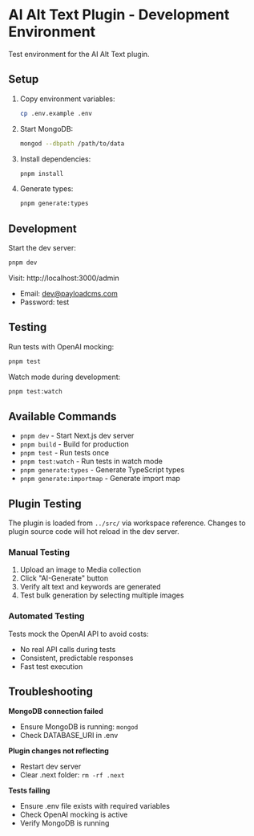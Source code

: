 # AI Alt Text Plugin - Development Environment

Test environment for the AI Alt Text plugin.

## Setup

1. Copy environment variables:
   ```bash
   cp .env.example .env
   ```

2. Start MongoDB:
   ```bash
   mongod --dbpath /path/to/data
   ```

3. Install dependencies:
   ```bash
   pnpm install
   ```

4. Generate types:
   ```bash
   pnpm generate:types
   ```

## Development

Start the dev server:
```bash
pnpm dev
```

Visit: http://localhost:3000/admin
- Email: dev@payloadcms.com
- Password: test

## Testing

Run tests with OpenAI mocking:
```bash
pnpm test
```

Watch mode during development:
```bash
pnpm test:watch
```

## Available Commands

- `pnpm dev` - Start Next.js dev server
- `pnpm build` - Build for production
- `pnpm test` - Run tests once
- `pnpm test:watch` - Run tests in watch mode
- `pnpm generate:types` - Generate TypeScript types
- `pnpm generate:importmap` - Generate import map

## Plugin Testing

The plugin is loaded from `../src/` via workspace reference.
Changes to plugin source code will hot reload in the dev server.

### Manual Testing

1. Upload an image to Media collection
2. Click "AI-Generate" button
3. Verify alt text and keywords are generated
4. Test bulk generation by selecting multiple images

### Automated Testing

Tests mock the OpenAI API to avoid costs:
- No real API calls during tests
- Consistent, predictable responses
- Fast test execution

## Troubleshooting

**MongoDB connection failed**
- Ensure MongoDB is running: `mongod`
- Check DATABASE_URI in .env

**Plugin changes not reflecting**
- Restart dev server
- Clear .next folder: `rm -rf .next`

**Tests failing**
- Ensure .env file exists with required variables
- Check OpenAI mocking is active
- Verify MongoDB is running
